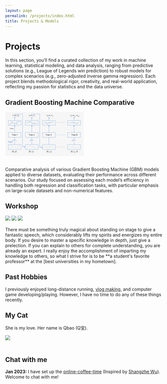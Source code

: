 ```yaml
---
layout: page
permalink: /projects/index.html
title: Projects & Models
---
```


# Projects

In this section, you’ll find a curated collection of my work in machine learning, statistical modeling, and data analysis, ranging from predictive solutions (e.g., League of Legends win prediction) to robust models for complex scenarios (e.g., zero-adjusted inverse gamma regression). Each project blends methodological rigor, creativity, and real-world application, reflecting my passion for statistics and the data universe.



## Gradient Boosting Machine Comparative


<img src="/images/gradientt.png" style="width:50%;">

<br>Comparative analysis of various Gradient Boosting Machine (GBM) models applied to diverse datasets, evaluating their performance across different scenarios. Our study focused on assessing each model’s efficiency in handling both regression and classification tasks, with particular emphasis on large-scale datasets and non-numerical features.
## Workshop

<div class="third">
<img src="/images/prelection1.JPG">
<img src="/images/speech1.JPG">
<img src="/images/speech3.JPG">
</div>
<br>There must be something truly magical about standing on stage to give a fantastic speech, which considerably lifts my spirits and energizes my entire body. If you desire to master a specific knowledge in depth, just give a prelection. If you can explain to others for complete understanding, you are already an expert. I really enjoy the accomplishment of imparting my knowledge to others, so what I strive for is to be **a student's favorite professor** at the [best universities in my hometown].

[best universities in my hometown]:https://www.fzu.edu.cn/


## Past Hobbies

I previously enjoyed long-distance running, [vlog making](https://space.bilibili.com/594030035), and computer game developing/playing. However, I have no time to do any of these things recently.

## My Cat

She is my love. Her name is Qbao (Q宝).

<div>
<img src="/images/cat.JPG">
</div>
<br>

## Chat with me

**Jan 2023:** I have set up the [online-coffee-time](https://calendly.com/lancecai/meet-with-lance) (Inspired by [Shangzhe Wu](https://elliottwu.com/)). Welcome to chat with me!

<!-- Calendly inline widget begin -->

<div class="calendly-inline-widget" data-url="https://calendly.com/lancecai/meet-with-lance" style="min-width:320px;height:630px;"></div>
<script type="text/javascript" src="https://assets.calendly.com/assets/external/widget.js" async></script>
<!-- Calendly inline widget end -->

